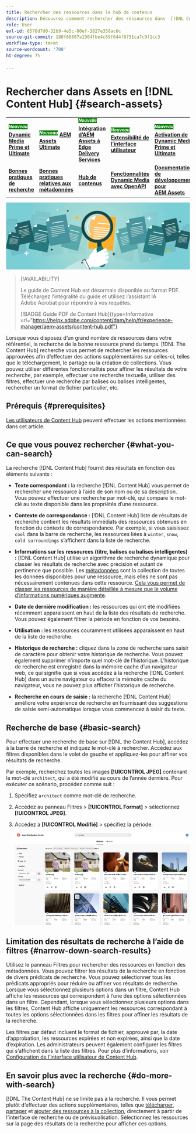 ```yaml
---
title: Rechercher des ressources dans le hub de contenus
description: Découvrez comment rechercher des ressources dans  [!DNL Content Hub]
role: User
exl-id: 8578d7d0-32b9-4e5c-80ef-3827e358ac6c
source-git-commit: 188f60887a1904fbe4c69f644f6751ca7c9f1cc3
workflow-type: tm+mt
source-wordcount: '708'
ht-degree: 7%

---
```


# Rechercher dans Assets en [!DNL Content Hub] {#search-assets}

<table>
    <tr>
        <td>
            <sup style= "background-color:#008000; color:#FFFFFF; font-weight:bold"><i>Nouveau</i></sup> <a href="/help/assets/dynamic-media/dm-prime-ultimate.md"><b>Dynamic Media Prime et Ultimate</b></a>
        </td>
        <td>
            <sup style= "background-color:#008000; color:#FFFFFF; font-weight:bold"><i>Nouveau</i></sup> <a href="/help/assets/assets-ultimate-overview.md"><b>AEM Assets Ultimate</b></a>
        </td>
        <td>
            <sup style= "background-color:#008000; color:#FFFFFF; font-weight:bold"><i>Nouvelle</i></sup> <a href="/help/assets/integrate-aem-assets-edge-delivery-services.md"><b>Intégration d’AEM Assets à Edge Delivery Services</b></a>
        </td>
        <td>
            <sup style= "background-color:#008000; color:#FFFFFF; font-weight:bold"><i>Nouveau</i></sup> <a href="/help/assets/aem-assets-view-ui-extensibility.md"><b>Extensibilité de l’interface utilisateur</b></a>
        </td>
          <td>
            <sup style= "background-color:#008000; color:#FFFFFF; font-weight:bold"><i>Nouveau</i></sup> <a href="/help/assets/dynamic-media/enable-dynamic-media-prime-and-ultimate.md"><b>Activation de Dynamic Media Prime et Ultimate</b></a>
        </td>
    </tr>
    <tr>
        <td>
            <a href="/help/assets/search-best-practices.md"><b>Bonnes pratiques de recherche</b></a>
        </td>
        <td>
            <a href="/help/assets/metadata-best-practices.md"><b>Bonnes pratiques relatives aux métadonnées</b></a>
        </td>
        <td>
            <a href="/help/assets/product-overview.md"><b>Hub de contenus</b></a>
        </td>
        <td>
            <a href="/help/assets/dynamic-media-open-apis-overview.md"><b>Fonctionnalités Dynamic Media avec OpenAPI</b></a>
        </td>
        <td>
            <a href="https://developer.adobe.com/experience-cloud/experience-manager-apis/"><b>Documentation de développement pour AEM Assets</b></a>
        </td>
    </tr>
</table>

![Partager l’image de la bannière de ressources](assets/search.png)

>[!AVAILABILITY]
>
>Le guide de Content Hub est désormais disponible au format PDF. Téléchargez l’intégralité du guide et utilisez l’assistant IA Adobe Acrobat pour répondre à vos requêtes.
>
>[!BADGE Guide PDF de Content Hub]{type=Informative url="https://helpx.adobe.com/content/dam/help/fr/experience-manager/aem-assets/content-hub.pdf"}

Lorsque vous disposez d’un grand nombre de ressources dans votre référentiel, la recherche de la bonne ressource prend du temps. [!DNL The Content Hub] recherche vous permet de rechercher les ressources approuvées afin d’effectuer des actions supplémentaires sur celles-ci, telles que le téléchargement, le partage ou la création de collections. Vous pouvez utiliser différentes fonctionnalités pour affiner les résultats de votre recherche, par exemple, effectuer une recherche textuelle, utiliser des filtres, effectuer une recherche par balises ou balises intelligentes, rechercher un format de fichier particulier, etc.

## Prérequis {#prerequisites}

[Les utilisateurs de Content Hub](deploy-content-hub.md#onboard-content-hub-users) peuvent effectuer les actions mentionnées dans cet article.

## Ce que vous pouvez rechercher  {#what-you-can-search}

La recherche [!DNL Content Hub] fournit des résultats en fonction des éléments suivants :

* **Texte correspondant :** la recherche [!DNL Content Hub] vous permet de rechercher une ressource à l’aide de son nom ou de sa description. Vous pouvez effectuer une recherche par mot-clé, qui compare le mot-clé au texte disponible dans les propriétés d’une ressource.

* **Contexte de correspondance :** [!DNL Content Hub] liste de résultats de recherche contient les résultats immédiats des ressources obtenues en fonction du contexte de correspondance. Par exemple, si vous saisissez `cool` dans la barre de recherche, les ressources liées à `winter`, `snow`, `cold surroundings` s’affichent dans la liste de recherche.

* **Informations sur les ressources (titre, balises ou balises intelligentes) :** [!DNL Content Hub] utilise un algorithme de recherche dynamique pour classer les résultats de recherche avec précision et autant de pertinence que possible. Les [métadonnées](#asset-properties.md) sont la collection de toutes les données disponibles pour une ressource, mais elles ne sont pas nécessairement contenues dans cette ressource. [Cela vous permet de classer les ressources de manière détaillée à mesure que le volume d’informations numériques augmente](/help/assets/configure-content-hub-ui-options.md##configure-metadata-search-content-hub).

* **Date de dernière modification :** les ressources qui ont été modifiées récemment apparaissent en haut de la liste des résultats de recherche. Vous pouvez également filtrer la période en fonction de vos besoins.

* **Utilisation :** les ressources couramment utilisées apparaissent en haut de la liste de recherche.

* **Historique de recherche :** cliquez dans la zone de recherche sans saisir de caractère pour obtenir votre historique de recherche. Vous pouvez également supprimer n’importe quel mot-clé de l’historique. L’historique de recherche est enregistré dans la mémoire cache d’un navigateur web, ce qui signifie que si vous accédez à la recherche [!DNL Content Hub] dans un autre navigateur ou effacez la mémoire cache du navigateur, vous ne pouvez plus afficher l’historique de recherche.

* **Recherche en cours de saisie :** la recherche [!DNL Content Hub] améliore votre expérience de recherche en fournissant des suggestions de saisie semi-automatique lorsque vous commencez à saisir du texte.

## Recherche de base {#basic-search}

Pour effectuer une recherche de base sur [!DNL the Content Hub], accédez à la barre de recherche et indiquez le mot-clé à rechercher. Accédez aux filtres disponibles dans le volet de gauche et appliquez-les pour affiner vos résultats de recherche.

Par exemple, recherchez toutes les images **[!UICONTROL JPEG]** contenant le mot-clé `architect`, qui a été modifié au cours de l’année dernière. Pour exécuter ce scénario, procédez comme suit :

1. Spécifiez `architect` comme mot-clé de recherche.

1. Accédez au panneau Filtres > **[!UICONTROL Format]** > sélectionnez **[!UICONTROL JPEG]**.

1. Accédez à **[!UICONTROL Modifié]** > spécifiez la période.

   ![Recherche de base](assets/basic-search.png)

## Limitation des résultats de recherche à l’aide de filtres {#narrow-down-search-results}

Utilisez le panneau Filtres pour rechercher des ressources en fonction des métadonnées. Vous pouvez filtrer les résultats de la recherche en fonction de divers prédicats de recherche. Vous pouvez sélectionner tous les prédicats appropriés pour réduire ou affiner vos résultats de recherche. Lorsque vous sélectionnez plusieurs options dans un filtre, Content Hub affiche les ressources qui correspondent à l’une des options sélectionnées dans un filtre. Cependant, lorsque vous sélectionnez plusieurs options dans les filtres, Content Hub affiche uniquement les ressources correspondant à toutes les options sélectionnées dans les filtres pour affiner les résultats de la recherche.

Les filtres par défaut incluent le format de fichier, approuvé par, la date d’approbation, les ressources expirées et non expirées, ainsi que la date d’expiration. Les administrateurs peuvent également configurer les filtres qui s’affichent dans la liste des filtres. Pour plus d’informations, voir [Configuration de l’interface utilisateur de Content Hub](configure-content-hub-ui-options.md#configure-filters-content-hub).

<!--

<table>
    <tbody>
     <tr>
      <th><strong>Search Predicate</strong></th>
      <th><strong>Description</strong></th>
      <th><strong>Properties</strong></th>
     </tr>
     <tr>
      <td> Campaigns </td>
      <td> Allows you to search using planned activity performed to take any particular action. For example, advertisement campaign run on Ferrari to know the understand the interests of people using number of clicks people perform.</td>
      <td>NA</td>
     </tr>
     <tr>
      <td> Channels </td>
      <td> Helps you to understand the path from where the asset is coming from. For example, web, social media, books, catalog, etc.</td>
      <td>NA</td>
     </tr>
     <tr>
      <td> Region </td>
      <td> Helps you to understand the location where the asset is created. For example, Japan, EMEA, Worldwide, etc.</td>
      <td>NA</td>
     </tr>
     <tr>
      <td> Keywords </td>
      <td> Keyword helps you search using terms or the words that you enter based on the topic. For example, images, low-resolution, etc.</td>
      <td>NA</td>
     </tr>
     <tr>
      <td> Timeframe </td>
      <td> Helps you search assets using timeline. For example, search by year 2024, Q3 2023, etc.</td>
      <td>NA</td>
     </tr>
     <tr>
      <td>File format</td>
      <td>Composition of an asset. The supported assets include image, document, video, printable media, and so on.</td>
      <td>
        <ul>
            <li>[!UICONTROL JPEG]</li> 
            <li>[!UICONTROL Quicktime]</li> 
            <li>[!UICONTROL PNG]</li> 
            <li>[!UICONTROL WebP]</li> 
            <li>[!UICONTROL MP4]</li> 
            <li>[!UICONTROL Plain]</li> 
            <li>[!UICONTROL PDF]</li>
            <li>[!UICONTROL SVG + XML]</li>
        </ul>
      </td>
     </tr>
     <tr>
      <td>Tags</td>
      <td>Tags help you categorize assets that can be browsed and searched more efficiently based on hierarchical taxonomies.</td>
      <td>
        <ul>
            <li>Field label</li>
            <li>Property name</li>
            <li>Path</li>
            <li>Description</li>
        </ul>
      </td>
     </tr>
     <!--<tr>
      <td>Subject</td>
      <td>Classification of assets based on their theme. For example, colorful, hiking, outdoors.</td>
      <td>NA</td>
     </tr>
          <tr>
      <td>Last modified</td>
      <td>Search assets based on their last modification. Specify the date range using the Start date and End date fields.</td>
      <td>
        <ul>
            <li>Range text (From)</li> 
            <li>Range text (To) </li>
        </ul>
      </td>
     </tr>    
     <!--<tr>
      <td>Asset ID</td>
      <td>Unique number that identifies the asset.</td>
      <td>NA</td>
     </tr>
     <tr>
      <td> Colors </td>
      <td> Helps you search assets using colors that are automatically identified in an asset using Adobe's Sensei AI capabilities.</td>
      <td>NA</td>
     </tr>  
    </tbody>
   </table>

-->

## En savoir plus avec la recherche {#do-more-with-search}

[!DNL The Content Hub] ne se limite pas à la recherche. Il vous permet plutôt d’effectuer des actions supplémentaires, telles que [télécharger](download-assets-content-hub.md), [partager](share-assets-content-hub.md) et [ajouter des ressources à la collection](collections-content-hub.md), directement à partir de l’interface de recherche ou de prévisualisation. Sélectionnez les ressources sur la page des résultats de la recherche pour afficher ces options.
